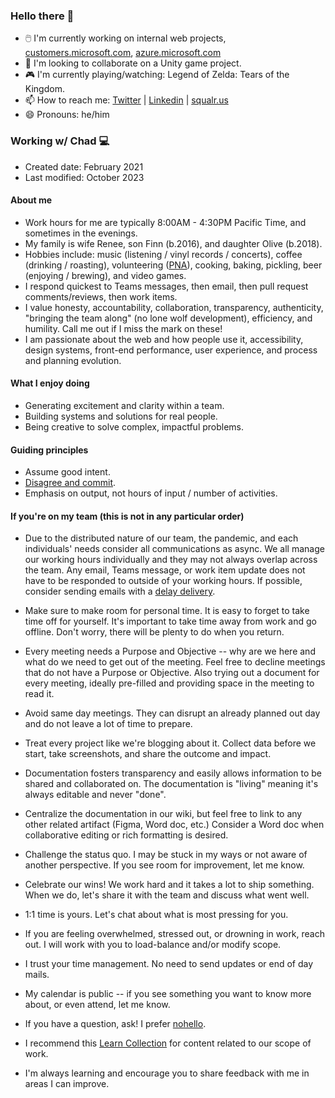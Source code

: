 ### Hello there 👋

- 🖱️ I'm currently working on internal web projects, [customers.microsoft.com](https://customers.microsoft.com), [azure.microsoft.com](https://azure.microsoft.com)
- 👯 I'm looking to collaborate on a Unity game project.
- 🎮 I'm currently playing/watching: Legend of Zelda: Tears of the Kingdom.
- 📫 How to reach me: [Twitter](https://twitter.com/chadschulz) | [Linkedin](https://www.linkedin.com/in/chadschulz/) | [squalr.us](https://squalr.us)
- 😄 Pronouns: he/him

### Working w/ Chad 💻

- Created date: February 2021
- Last modified: October 2023

#### About me

- Work hours for me are typically 8:00AM - 4:30PM Pacific Time, and sometimes in the evenings.
- My family is wife Renee, son Finn (b.2016), and daughter Olive (b.2018).
- Hobbies include: music (listening / vinyl records / concerts), coffee (drinking / roasting), volunteering ([PNA](https://www.phinneycenter.org/)), cooking, baking, pickling, beer (enjoying / brewing), and video games.
- I respond quickest to Teams messages, then email, then pull request comments/reviews, then work items.
- I value honesty, accountability, collaboration, transparency, authenticity, "bringing the team along" (no lone wolf development), efficiency, and humility. Call me out if I miss the mark on these!
- I am passionate about the web and how people use it, accessibility, design systems, front-end performance, user experience, and process and planning evolution.

#### What I enjoy doing

- Generating excitement and clarity within a team.
- Building systems and solutions for real people.
- Being creative to solve complex, impactful problems.

#### Guiding principles

- Assume good intent.
- [Disagree and commit](https://en.wikipedia.org/wiki/Disagree_and_commit).
- Emphasis on output, not hours of input / number of activities.

#### If you're on my team (this is not in any particular order)

- Due to the distributed nature of our team, the pandemic, and each individuals' needs consider all communications as async. We all manage our working hours individually and they may not always overlap across the team. Any email, Teams message, or work item update does not have to be responded to outside of your working hours. If possible, consider sending emails with a [delay delivery](https://support.microsoft.com/en-us/office/delay-or-schedule-sending-email-messages-026af69f-c287-490a-a72f-6c65793744ba).

- Make sure to make room for personal time. It is easy to forget to take time off for yourself. It's important to take time away from work and go offline. Don't worry, there will be plenty to do when you return.

- Every meeting needs a Purpose and Objective -- why are we here and what do we need to get out of the meeting. Feel free to decline meetings that do not have a Purpose or Objective. Also trying out a document for every meeting, ideally pre-filled and providing space in the meeting to read it.

- Avoid same day meetings. They can disrupt an already planned out day and do not leave a lot of time to prepare.

- Treat every project like we're blogging about it. Collect data before we start, take screenshots, and share the outcome and impact.

- Documentation fosters transparency and easily allows information to be shared and collaborated on. The documentation is "living" meaning it's always editable and never "done".

- Centralize the documentation in our wiki, but feel free to link to any other related artifact (Figma, Word doc, etc.) Consider a Word doc when collaborative editing or rich formatting is desired.

- Challenge the status quo. I may be stuck in my ways or not aware of another perspective. If you see room for improvement, let me know.

- Celebrate our wins! We work hard and it takes a lot to ship something. When we do, let's share it with the team and discuss what went well.

- 1:1 time is yours. Let's chat about what is most pressing for you.

- If you are feeling overwhelmed, stressed out, or drowning in work, reach out. I will work with you to load-balance and/or modify scope.

- I trust your time management. No need to send updates or end of day mails.

- My calendar is public -- if you see something you want to know more about, or even attend, let me know.

- If you have a question, ask! I prefer [nohello](https://www.nohello.com/).

- I recommend this [Learn Collection](https://docs.microsoft.com/en-us/users/squalrus/collections/ype3ie0jdwmx56) for content related to our scope of work.

- I'm always learning and encourage you to share feedback with me in areas I can improve.

<!--
Chad Schulz (he/him)
Principal SDE Manager | azure.com
-->
